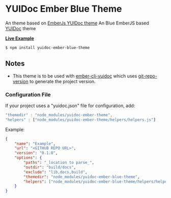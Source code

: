 # YUIDoc Ember Blue Theme

An theme based on [EmberJs YUIDoc theme](https://www.npmjs.com/package/yuidoc-ember-theme)
An Blue EmberJS based [YUIDoc](http://yui.github.io/yuidoc/) theme

[**Live Example**](http://offirgolan.github.io/ember-cp-validations/docs)

```sh
$ npm install yuidoc-ember-blue-theme
```

## Notes

- This theme is to be used with [ember-cli-yuidoc](https://github.com/cibernox/ember-cli-yuidoc) which uses
[git-repo-version](https://github.com/cibernox/git-repo-version) to generate the project version.

### Configuration File

If your project uses a "yuidoc.json" file for configuration, add:

```js
"themedir" : "node_modules/yuidoc-ember-theme",
"helpers" : ["node_modules/yuidoc-ember-theme/helpers/helpers.js"]
```

Example:

```json
{
    "name": "Example",
    "url": "<GITHUB REPO URL>",
    "version": "0.1.0",
    "options": {
        "paths": "_location to parse_",
        "outdir": "build/docs",
        "exclude": "lib,docs,build",
        "themedir": "node_modules/yuidoc-ember-blue-theme",
        "helpers": ["node_modules/yuidoc-ember-blue-theme/helpers/helpers.js"]
    }
}
```

